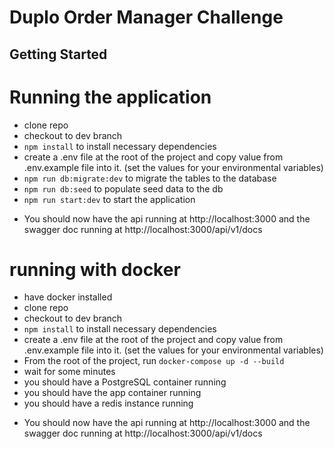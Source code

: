 Duplo Order Manager Challenge
==========================================
## Getting Started

# Running the application
- clone repo
- checkout to dev branch
- `npm install` to install necessary dependencies
- create a .env file at the root of the project and copy value from .env.example file into it. (set the values for your environmental variables)
- `npm run db:migrate:dev` to migrate the tables to the database
- `npm run db:seed` to populate seed data to the db
- `npm run start:dev` to start the application

* You should now have the api running at http://localhost:3000 and the swagger doc running at http://localhost:3000/api/v1/docs

# running with docker
- have docker installed
- clone repo
- checkout to dev branch
- `npm install` to install necessary dependencies
- create a .env file at the root of the project and copy value from .env.example file into it. (set the values for your environmental variables)
- From the root of the project, run `docker-compose up -d --build`
- wait for some minutes
- you should have a PostgreSQL container running
- you should have the app container running
- you should have a redis instance running

 * You should now have the api running at http://localhost:3000 and the swagger doc running at http://localhost:3000/api/v1/docs
